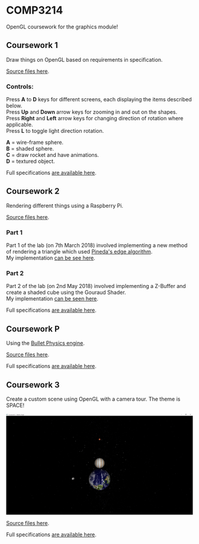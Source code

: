 # COMP3214
OpenGL coursework for the graphics module!  

## Coursework 1 ## 
Draw things on OpenGL based on requirements in specification.  
  
[Source files here](cw1).  
     
### Controls: ###     
Press **A** to **D** keys for different screens, each displaying the items described below.    
Press **Up** and **Down** arrow keys for zooming in and out on the shapes.    
Press **Right** and **Left** arrow keys for changing direction of rotation where applicable.   
Press **L** to toggle light direction rotation.   
	
**A** = wire-frame sphere.   
**B** = shaded sphere.  
**C** = draw rocket and have animations.  
**D** = textured object.  
  
Full specifications [are available here](res/spec/cw1.pdf).    
  
  
## Coursework 2 ## 
Rendering different things using a Raspberry Pi.   
    
[Source files here](cw2).    
    
### Part 1 ###  
Part 1 of the lab (on 7th March 2018) involved implementing a new method of rendering a triangle which used [Pineda's edge algorithm](https://www.cs.drexel.edu/~david/Classes/Papers/comp175-06-pineda.pdf).    
My implementation [can be see here](cw2/Lab1/rgl/Render.cpp).    
    
### Part 2 ###      
Part 2 of the lab (on 2nd May 2018) involved implementing a Z-Buffer and create a shaded cube using the Gouraud Shader.  
My implementation [can be seen here](cw2/Lab2/).   
  
    
Full specifications [are available here](res/spec/cw2.pdf).
  
## Coursework P ## 
Using the [Bullet Physics engine](https://github.com/bulletphysics/bullet3).  
    
[Source files here](cwP).    
    
Full specifications [are available here](res/spec/cwp.pdf).      
    
	
## Coursework 3 ## 
Create a custom scene using OpenGL with a camera tour. The theme is SPACE!  

<img src="cw3/screenshot.jpg" align="middle">    
  
[Source files here](cw3).   
  
Full specifications [are available here](res/spec/cw3.pdf).  